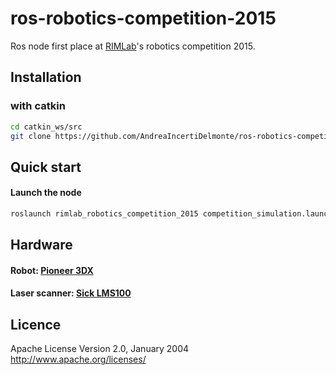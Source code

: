 # ros-robotics-competition-2015
Ros node first place at [RIMLab](http://rimlab.ce.unipr.it/)'s robotics competition 2015.


## Installation

### with catkin

``` bash
cd catkin_ws/src
git clone https://github.com/AndreaIncertiDelmonte/ros-robotics-competition-2015.git
```

## Quick start

#### Launch the node

``` bash
roslaunch rimlab_robotics_competition_2015 competition_simulation.launch
```

## Hardware

#### Robot: [Pioneer 3DX](http://www.mobilerobots.com/researchrobots/pioneerp3dx.aspx)
#### Laser scanner: [Sick LMS100](http://www.sick.com/group/EN/home/products/product_news/laser_measurement_systems/Pages/lms100.aspx)

## Licence
Apache License Version 2.0, January 2004 http://www.apache.org/licenses/

